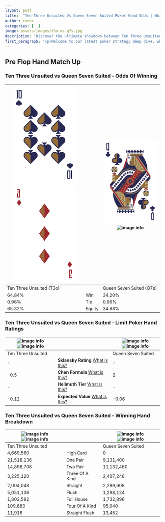 ```yaml
---
layout: post
title:  "Ten Three Unsuited Vs Queen Seven Suited Poker Hand Odds | Which Is The Better Hand In Poker? A Complete Guide"
author: reece
categories: [  ]
image: assets/images/t3o-vs-q7s.jpg
description: "Discover the ultimate showdown between Ten Three Unsuited and Queen Seven Suited in poker! Uncover the odds, strategies, and scenarios where one hand triumphs over the other. Get ready to up your poker game with this thrilling analysis."
first_paragraph: "<p>Welcome to our latest poker strategy deep dive, where we're pitting two distinct hands against each other in a high-stakes showdown: Ten Three Unsuited vs Queen Seven Suited.</p><p>In the dynamic world of poker, every decision counts, and knowing which hand holds the upper hand is key to your success at the table.</p><p>In this article, we'll dissect these two hands, explore the scenarios where one dominates the other, and equip you with the knowledge to make strategic choices that can tip the odds in your favor.</p><p>Get ready to unravel the intriguing dynamics of these poker hands and elevate your game to new heights.</p>"
---
```




[comment]: # (sp0)

## Pre Flop Hand Match Up

<div class="table hand-ratings" markdown="1"> 



### Ten Three Unsuited vs Queen Seven Suited - Odds Of Winning


    
| ![image info](assets/images/hand1/t.png) ![image info](assets/images/hand1/3o.png) |  | ![image info](assets/images/hand2/q.png) ![image info](assets/images/hand2/7s.png) |
| -------- | -------- | -------- |
| Ten Three Unsuited (T3o) |  | Queen Seven Suited (Q7s) |
| 64.84% | Win | 34.20% |
| 0.96% | Tie | 0.96% |
| 65.32% | Equity | 34.68% |




[comment]: # (sp1)



### Ten Three Unsuited vs Queen Seven Suited - Limit Poker Hand Ratings


    
| ![image info](https://www.riverpairs.com/assets/images/hand1/t.png) ![image info](https://www.riverpairs.com/assets/images/hand1/3o.png) |  | ![image info](https://www.riverpairs.com/assets/images/hand2/q.png) ![image info](https://www.riverpairs.com/assets/images/hand2/7s.png) |
| -------- | -------- | -------- |
| Ten Three Unsuited |  | Queen Seven Suited |
| - | **Sklansky Rating** [What is this?](/sklansky-rating-explained) | - |
| -0.5 | **Chen Formula** [What is this?](/chen-formula-explained) | 2 |
| - | **Hellmuth Tier** [What is this?](/Hellmuth-tier-explained) | - |
| -0.12 | **Expected Value** [What is this?](/expected-value-explained) | -0.06 |




[comment]: # (sp2)



### Ten Three Unsuited vs Queen Seven Suited - Winning Hand Breakdown


    
| ![image info](https://www.riverpairs.com/assets/images/hand1/t.png) ![image info](https://www.riverpairs.com/assets/images/hand1/3o.png) |  | ![image info](https://www.riverpairs.com/assets/images/hand2/q.png) ![image info](https://www.riverpairs.com/assets/images/hand2/7s.png) |
| -------- | -------- | -------- |
| Ten Three Unsuited |  | Queen Seven Suited |
| 4,669,560 | High Card | 0 |
| 21,518,136 | One Pair | 9,131,400 |
| 14,898,708 | Two Pair | 11,132,460 |
| 3,225,120 | Three Of A Kind | 2,407,248 |
| 2,004,048 | Straight | 2,299,608 |
| 5,051,136 | Flush | 1,298,124 |
| 1,802,592 | Full House | 1,732,896 |
| 109,680 | Four Of A Kind | 95,040 |
| 11,916 | Straight Flush | 13,452 |




[comment]: # (sp3)



</div>

[comment]: # (sp4)



[comment]: # (sp5)

